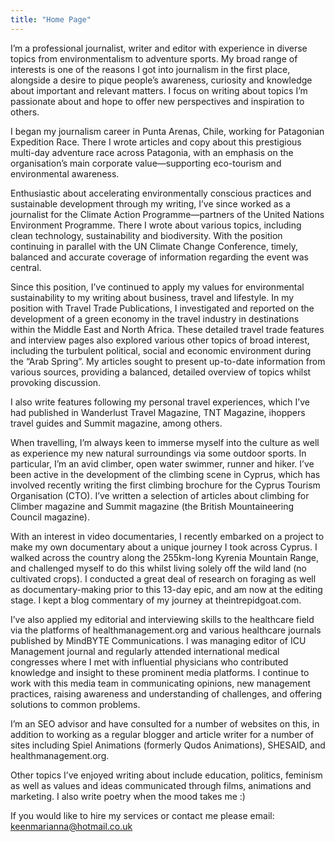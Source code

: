 ```yaml
---
title: "Home Page"
---
```


I’m a professional journalist, writer and editor with experience in diverse topics from environmentalism to adventure sports. My broad range of interests is one of the reasons I got into journalism in the first place, alongside a desire to pique people’s awareness, curiosity and knowledge about important and relevant matters. I focus on writing about topics I’m passionate about and hope to offer new perspectives and inspiration to others.

I began my journalism career in Punta Arenas, Chile, working for Patagonian Expedition Race. There I wrote articles and copy about this prestigious multi-day adventure race across Patagonia, with an emphasis on the organisation’s main corporate value—supporting eco-tourism and environmental awareness.

Enthusiastic about accelerating environmentally conscious practices and sustainable development through my writing, I’ve since worked as a journalist for the Climate Action Programme—partners of the United Nations Environment Programme. There I wrote about various topics, including clean technology, sustainability and biodiversity. With the position continuing in parallel with the UN Climate Change Conference, timely, balanced and accurate coverage of information regarding the event was central.

Since this position, I’ve continued to apply my values for environmental sustainability to my writing about business, travel and lifestyle. In my position with Travel Trade Publications, I investigated and reported on the development of a green economy in the travel industry in destinations within the Middle East and North Africa. These detailed travel trade features and interview pages also explored various other topics of broad interest, including the turbulent political, social and economic environment during the “Arab Spring”. My articles sought to present up-to-date information from various sources, providing a balanced, detailed overview of topics whilst provoking discussion.

I also write features following my personal travel experiences, which I’ve had published in Wanderlust Travel Magazine, TNT Magazine, ihoppers travel guides and Summit magazine, among others.

When travelling, I’m always keen to immerse myself into the culture as well as experience my new natural surroundings via some outdoor sports. In particular, I’m an avid climber, open water swimmer, runner and hiker. I’ve been active in the development of the climbing scene in Cyprus, which has involved recently writing the first climbing brochure for the Cyprus Tourism Organisation (CTO). I’ve written a selection of articles about climbing for Climber magazine and Summit magazine (the British Mountaineering Council magazine).

With an interest in video documentaries, I recently embarked on a project to make my own documentary about a unique journey I took across Cyprus. I walked across the country along the 255km-long Kyrenia Mountain Range, and challenged myself to do this whilst living solely off the wild land (no cultivated crops). I conducted a great deal of research on foraging as well as documentary-making prior to this 13-day epic, and am now at the editing stage. I kept a blog commentary of my journey at theintrepidgoat.com.

I’ve also applied my editorial and interviewing skills to the healthcare field via the platforms of healthmanagement.org and various healthcare journals published by MindBYTE Communications. I was managing editor of ICU Management journal and regularly attended international medical congresses where I met with influential physicians who contributed knowledge and insight to these prominent media platforms. I continue to work with this media team in communicating opinions, new management practices, raising awareness and understanding of challenges, and offering solutions to common problems.

I’m an SEO advisor and have consulted for a number of websites on this, in addition to working as a regular blogger and article writer for a number of sites including Spiel Animations (formerly Qudos Animations), SHESAID, and healthmanagement.org.

Other topics I’ve enjoyed writing about include education, politics, feminism as well as values and ideas communicated through films, animations and marketing. I also write poetry when the mood takes me :)

If you would like to hire my services or contact me please email: keenmarianna@hotmail.co.uk